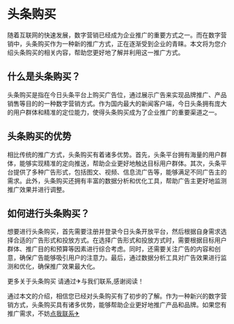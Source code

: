 # 头条购买

随着互联网的快速发展，数字营销已经成为企业推广的重要方式之一。而在数字营销中，头条购买作为一种新的推广方式，正在逐渐受到企业的青睐。本文将为您介绍头条购买的相关内容，帮助您更好地了解并利用这一推广方式。

## 什么是头条购买？

头条购买是指在今日头条平台上购买广告位，通过展示广告来实现品牌推广、产品销售等目的的一种数字营销方式。作为国内最大的新闻客户端，今日头条拥有庞大的用户群体和精准的定位能力，使得头条购买成为了企业推广的重要渠道之一。

## 头条购买的优势

相比传统的推广方式，头条购买有着诸多优势。首先，头条平台拥有海量的用户群体，能够实现精准的定向推送，帮助企业更好地触达目标用户群体。其次，头条平台提供了多种广告形式，包括图文、视频、信息流广告等，能够满足不同广告主的需求。此外，头条购买还拥有丰富的数据分析和优化工具，帮助广告主更好地监测推广效果并进行调整。

## 如何进行头条购买？

想要进行头条购买，首先需要注册并登录今日头条开放平台，然后根据自身需求选择合适的广告形式和投放方式。在选择广告形式和投放方式时，需要根据目标用户群体、推广目的和预算等因素进行综合考虑。同时，还需要关注广告的内容和创意，确保广告能够吸引用户的注意力。最后，通过数据分析工具对广告效果进行监测和优化，确保推广效果最大化。

更多关于头条购买 请通过✈与我们联系,感谢阅读！

通过本文的介绍，相信您已经对头条购买有了初步的了解。作为一种新兴的数字营销方式，头条购买具有诸多优势，能够帮助企业更好地推广产品和品牌。如果您有推广需求，不妨[点我联系✈](https://ad.k02.cc)